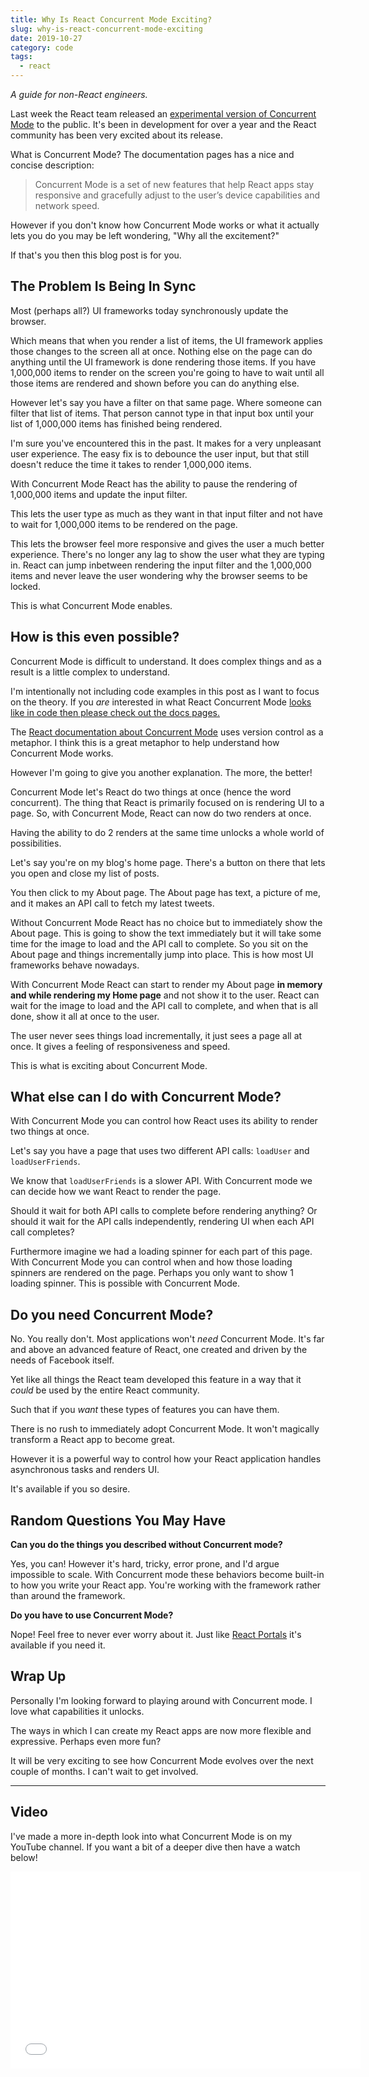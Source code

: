 ```yaml
---
title: Why Is React Concurrent Mode Exciting?
slug: why-is-react-concurrent-mode-exciting
date: 2019-10-27
category: code
tags:
  - react
---
```


_A guide for non-React engineers._

Last week the React team released an [experimental version of Concurrent Mode](https://reactjs.org/docs/concurrent-mode-intro.html) to the public. It's been in development for over a year and the React community has been very excited about its release.

What is Concurrent Mode? The documentation pages has a nice and concise description:

> Concurrent Mode is a set of new features that help React apps stay responsive and gracefully adjust to the user’s device capabilities and network speed.

However if you don't know how Concurrent Mode works or what it actually lets you do you may be left wondering, "Why all the excitement?"

If that's you then this blog post is for you.

## The Problem Is Being In Sync

Most (perhaps all?) UI frameworks today synchronously update the browser.

Which means that when you render a list of items, the UI framework applies those changes to the screen all at once. Nothing else on the page can do anything until the UI framework is done rendering those items. If you have 1,000,000 items to render on the screen you're going to have to wait until all those items are rendered and shown before you can do anything else.

However let's say you have a filter on that same page. Where someone can filter that list of items. That person cannot type in that input box until your list of 1,000,000 items has finished being rendered.

I'm sure you've encountered this in the past. It makes for a very unpleasant user experience. The easy fix is to debounce the user input, but that still doesn't reduce the time it takes to render 1,000,000 items.

With Concurrent Mode React has the ability to pause the rendering of 1,000,000 items and update the input filter.

This lets the user type as much as they want in that input filter and not have to wait for 1,000,000 items to be rendered on the page.

This lets the browser feel more responsive and gives the user a much better experience. There's no longer any lag to show the user what they are typing in. React can jump inbetween rendering the input filter and the 1,000,000 items and never leave the user wondering why the browser seems to be locked.

This is what Concurrent Mode enables.

## How is this even possible?

Concurrent Mode is difficult to understand. It does complex things and as a result is a little complex to understand.

I'm intentionally not including code examples in this post as I want to focus on the theory. If you _are_ interested in what React Concurrent Mode [looks like in code then please check out the docs pages.](https://reactjs.org/docs/concurrent-mode-suspense.html#what-is-suspense-exactly)

The [React documentation about Concurrent Mode](https://reactjs.org/docs/concurrent-mode-intro.html#blocking-vs-interruptible-rendering) uses version control as a metaphor. I think this is a great metaphor to help understand how Concurrent Mode works.

However I'm going to give you another explanation. The more, the better!

Concurrent Mode let's React do two things at once (hence the word concurrent). The thing that React is primarily focused on is rendering UI to a page. So, with Concurrent Mode, React can now do two renders at once.

Having the ability to do 2 renders at the same time unlocks a whole world of possibilities.

Let's say you're on my blog's home page. There's a button on there that lets you open and close my list of posts.

You then click to my About page. The About page has text, a picture of me, and it makes an API call to fetch my latest tweets.

Without Concurrent Mode React has no choice but to immediately show the About page. This is going to show the text immediately but it will take some time for the image to load and the API call to complete. So you sit on the About page and things incrementally jump into place. This is how most UI frameworks behave nowadays.

With Concurrent Mode React can start to render my About page **in memory and while rendering my Home page** and not show it to the user. React can wait for the image to load and the API call to complete, and when that is all done, show it all at once to the user.

The user never sees things load incrementally, it just sees a page all at once. It gives a feeling of responsiveness and speed.

This is what is exciting about Concurrent Mode.

## What else can I do with Concurrent Mode?

With Concurrent Mode you can control how React uses its ability to render two things at once.

Let's say you have a page that uses two different API calls: `loadUser` and `loadUserFriends`.

We know that `loadUserFriends` is a slower API. With Concurrent mode we can decide how we want React to render the page.

Should it wait for both API calls to complete before rendering anything? Or should it wait for the API calls independently, rendering UI when each API call completes?

Furthermore imagine we had a loading spinner for each part of this page. With Concurrent Mode you can control when and how those loading spinners are rendered on the page. Perhaps you only want to show 1 loading spinner. This is possible with Concurrent Mode.

## Do you need Concurrent Mode?

No. You really don't. Most applications won't _need_ Concurrent Mode. It's far and above an advanced feature of React, one created and driven by the needs of Facebook itself.

Yet like all things the React team developed this feature in a way that it _could_ be used by the entire React community.

Such that if you _want_ these types of features you can have them.

There is no rush to immediately adopt Concurrent Mode. It won't magically transform a React app to become great.

However it is a powerful way to control how your React application handles asynchronous tasks and renders UI.

It's available if you so desire.

## Random Questions You May Have

**Can you do the things you described without Concurrent mode?**

Yes, you can! However it's hard, tricky, error prone, and I'd argue impossible to scale. With Concurrent mode these behaviors become built-in to how you write your React app. You're working with the framework rather than around the framework.

**Do you have to use Concurrent Mode?**

Nope! Feel free to never ever worry about it. Just like [React Portals](https://reactjs.org/docs/portals.html) it's available if you need it.

## Wrap Up

Personally I'm looking forward to playing around with Concurrent mode. I love what capabilities it unlocks.

The ways in which I can create my React apps are now more flexible and expressive. Perhaps even more fun?

It will be very exciting to see how Concurrent Mode evolves over the next couple of months. I can't wait to get involved.

---

## Video

I've made a more in-depth look into what Concurrent Mode is on my YouTube channel. If you want a bit of a deeper dive then have a watch below!

<iframe src="//www.youtube.com/embed/8_ZjNnUqarg" width="560" height="315" frameborder="0" allowfullscreen="allowfullscreen"></iframe>
